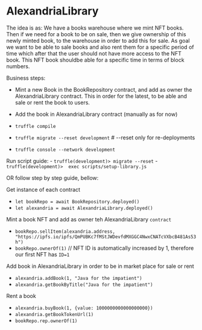 

 
 # AlexandriaLibrary
 
 The idea is as: We have a books warehouse where we mint NFT books. Then if we need for a book to be on sale, then we give ownership of this newly minted book, to the warehouse in order to add this for sale.
 As goal we want to be able to sale books and also rent them for a specific period of time which after that the user should not have more access to the NFT book. This NFT book shouldbe able for a specific time in terms of block numbers.

Business steps:
  - Mint a new Book in the BookRepository contract, and add as owner the AlexandriaLibrary contract. This in order for the latest, to be able and sale or rent the book to users.
  - Add the book in AlexandriaLibrary contract (manually as for now)

 - `truffle compile`
 - `truffle migrate --reset development`  # --reset only for re-deployments
 - `truffle console --network development`
 
Run script guide:
    - `truffle(development)> migrate --reset`
    - `truffle(development)>  exec scripts/setup-library.js`

 OR follow step by step guide, bellow:

 Get instance of each contract
 - `let bookRepo = await BookRepository.deployed()`
 - `let alexandria = await AlexandriaLibrary.deployed()`

Mint a book NFT and add as owner teh AlexandriaLibrary `contract`
 - `bookRepo.sellItem(alexandria.address, "https://ipfs.io/ipfs/QmPUBKc7fMStJWDevfdMXGGC4NwxCNATcVXbcB481As53h")`
 - `bookRepo.ownerOf(1)` // NFT ID is automatically increased by 1, therefore our first NFT has `ID=1`

Add book in AlexandriaLibrary in order to be in market place for sale or  rent
 - `alexandria.addBook(1, "Java for the impatient")`
 - `alexandria.getBookByTitle("Java for the impatient")`

Rent a book
 - `alexandria.buyBook(1, {value: 1000000000000000000})`
 - `alexandria.getBookTokenUrl(1)`
 - `bookRepo.rep.ownerOf(1)`


